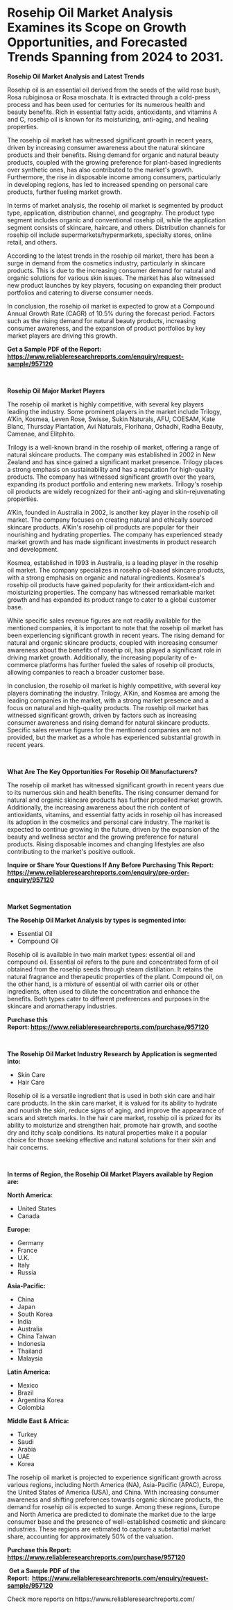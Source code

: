 <p><h1>Rosehip Oil Market Analysis Examines its Scope on Growth Opportunities, and Forecasted Trends Spanning from 2024 to 2031.</h1></p><p><strong>Rosehip Oil Market Analysis and Latest Trends</strong></p>
<p><p>Rosehip oil is an essential oil derived from the seeds of the wild rose bush, Rosa rubiginosa or Rosa moschata. It is extracted through a cold-press process and has been used for centuries for its numerous health and beauty benefits. Rich in essential fatty acids, antioxidants, and vitamins A and C, rosehip oil is known for its moisturizing, anti-aging, and healing properties.</p><p>The rosehip oil market has witnessed significant growth in recent years, driven by increasing consumer awareness about the natural skincare products and their benefits. Rising demand for organic and natural beauty products, coupled with the growing preference for plant-based ingredients over synthetic ones, has also contributed to the market's growth. Furthermore, the rise in disposable income among consumers, particularly in developing regions, has led to increased spending on personal care products, further fueling market growth.</p><p>In terms of market analysis, the rosehip oil market is segmented by product type, application, distribution channel, and geography. The product type segment includes organic and conventional rosehip oil, while the application segment consists of skincare, haircare, and others. Distribution channels for rosehip oil include supermarkets/hypermarkets, specialty stores, online retail, and others.</p><p>According to the latest trends in the rosehip oil market, there has been a surge in demand from the cosmetics industry, particularly in skincare products. This is due to the increasing consumer demand for natural and organic solutions for various skin issues. The market has also witnessed new product launches by key players, focusing on expanding their product portfolios and catering to diverse consumer needs.</p><p>In conclusion, the rosehip oil market is expected to grow at a Compound Annual Growth Rate (CAGR) of 10.5% during the forecast period. Factors such as the rising demand for natural beauty products, increasing consumer awareness, and the expansion of product portfolios by key market players are driving this growth.</p></p>
<p><strong>Get a Sample PDF of the Report:&nbsp; <a href="https://www.reliableresearchreports.com/enquiry/request-sample/957120">https://www.reliableresearchreports.com/enquiry/request-sample/957120</a></strong></p>
<p>&nbsp;</p>
<p><strong>Rosehip Oil Major Market Players</strong></p>
<p><p>The rosehip oil market is highly competitive, with several key players leading the industry. Some prominent players in the market include Trilogy, A’Kin, Kosmea, Leven Rose, Swisse, Sukin Naturals, AFU, COESAM, Kate Blanc, Thursday Plantation, Avi Naturals, Florihana, Oshadhi, Radha Beauty, Camenae, and Elitphito. </p><p>Trilogy is a well-known brand in the rosehip oil market, offering a range of natural skincare products. The company was established in 2002 in New Zealand and has since gained a significant market presence. Trilogy places a strong emphasis on sustainability and has a reputation for high-quality products. The company has witnessed significant growth over the years, expanding its product portfolio and entering new markets. Trilogy's rosehip oil products are widely recognized for their anti-aging and skin-rejuvenating properties.</p><p>A’Kin, founded in Australia in 2002, is another key player in the rosehip oil market. The company focuses on creating natural and ethically sourced skincare products. A’Kin's rosehip oil products are popular for their nourishing and hydrating properties. The company has experienced steady market growth and has made significant investments in product research and development.</p><p>Kosmea, established in 1993 in Australia, is a leading player in the rosehip oil market. The company specializes in rosehip oil-based skincare products, with a strong emphasis on organic and natural ingredients. Kosmea's rosehip oil products have gained popularity for their antioxidant-rich and moisturizing properties. The company has witnessed remarkable market growth and has expanded its product range to cater to a global customer base.</p><p>While specific sales revenue figures are not readily available for the mentioned companies, it is important to note that the rosehip oil market has been experiencing significant growth in recent years. The rising demand for natural and organic skincare products, coupled with increasing consumer awareness about the benefits of rosehip oil, has played a significant role in driving market growth. Additionally, the increasing popularity of e-commerce platforms has further fueled the sales of rosehip oil products, allowing companies to reach a broader customer base.</p><p>In conclusion, the rosehip oil market is highly competitive, with several key players dominating the industry. Trilogy, A’Kin, and Kosmea are among the leading companies in the market, with a strong market presence and a focus on natural and high-quality products. The rosehip oil market has witnessed significant growth, driven by factors such as increasing consumer awareness and rising demand for natural skincare products. Specific sales revenue figures for the mentioned companies are not provided, but the market as a whole has experienced substantial growth in recent years.</p></p>
<p>&nbsp;</p>
<p><strong>What Are The Key Opportunities For Rosehip Oil Manufacturers?</strong></p>
<p><p>The rosehip oil market has witnessed significant growth in recent years due to its numerous skin and health benefits. The rising consumer demand for natural and organic skincare products has further propelled market growth. Additionally, the increasing awareness about the rich content of antioxidants, vitamins, and essential fatty acids in rosehip oil has increased its adoption in the cosmetics and personal care industry. The market is expected to continue growing in the future, driven by the expansion of the beauty and wellness sector and the growing preference for natural products. Rising disposable incomes and changing lifestyles are also contributing to the market's positive outlook.</p></p>
<p><strong>Inquire or Share Your Questions If Any Before Purchasing This Report: <a href="https://www.reliableresearchreports.com/enquiry/pre-order-enquiry/957120">https://www.reliableresearchreports.com/enquiry/pre-order-enquiry/957120</a></strong></p>
<p>&nbsp;</p>
<p><strong>Market Segmentation</strong></p>
<p><strong>The Rosehip Oil Market Analysis by types is segmented into:</strong></p>
<p><ul><li>Essential Oil</li><li>Compound Oil</li></ul></p>
<p><p>Rosehip oil is available in two main market types: essential oil and compound oil. Essential oil refers to the pure and concentrated form of oil obtained from the rosehip seeds through steam distillation. It retains the natural fragrance and therapeutic properties of the plant. Compound oil, on the other hand, is a mixture of essential oil with carrier oils or other ingredients, often used to dilute the concentration and enhance the benefits. Both types cater to different preferences and purposes in the skincare and aromatherapy industries.</p></p>
<p><strong>Purchase this Report:&nbsp;<a href="https://www.reliableresearchreports.com/purchase/957120">https://www.reliableresearchreports.com/purchase/957120</a></strong></p>
<p>&nbsp;</p>
<p><strong>The Rosehip Oil Market Industry Research by Application is segmented into:</strong></p>
<p><ul><li>Skin Care</li><li>Hair Care</li></ul></p>
<p><p>Rosehip oil is a versatile ingredient that is used in both skin care and hair care products. In the skin care market, it is valued for its ability to hydrate and nourish the skin, reduce signs of aging, and improve the appearance of scars and stretch marks. In the hair care market, rosehip oil is prized for its ability to moisturize and strengthen hair, promote hair growth, and soothe dry and itchy scalp conditions. Its natural properties make it a popular choice for those seeking effective and natural solutions for their skin and hair concerns.</p></p>
<p>&nbsp;</p>
<p><strong>In terms of Region, the Rosehip Oil Market Players available by Region are:</strong></p>
<p>
    <p> <strong> North America: </strong>
        <ul>
            <li>United States</li>
            <li>Canada</li>
        </ul>
        </p> 
    <p> <strong> Europe: </strong>
        <ul>
            <li>Germany</li>
            <li>France</li>
            <li>U.K.</li>
            <li>Italy</li>
            <li>Russia</li>
        </ul>
        </p> 
    <p> <strong> Asia-Pacific: </strong>
        <ul>
            <li>China</li>
            <li>Japan</li>
            <li>South Korea</li>
            <li>India</li>
            <li>Australia</li>
            <li>China Taiwan</li>
            <li>Indonesia</li>
            <li>Thailand</li>
            <li>Malaysia</li>
        </ul>
        </p> 
    <p> <strong> Latin America: </strong>
        <ul>
            <li>Mexico</li>
            <li>Brazil</li>
            <li>Argentina Korea</li>
            <li>Colombia</li>
        </ul>
        </p> 
    <p> <strong> Middle East & Africa: </strong>
        <ul>
            <li>Turkey</li>
            <li>Saudi</li>
            <li>Arabia</li>
            <li>UAE</li>
            <li>Korea</li>
        </ul>
    </p>
    </p>
<p><p>The rosehip oil market is projected to experience significant growth across various regions, including North America (NA), Asia-Pacific (APAC), Europe, the United States of America (USA), and China. With increasing consumer awareness and shifting preferences towards organic skincare products, the demand for rosehip oil is expected to surge. Among these regions, Europe and North America are predicted to dominate the market due to the large consumer base and the presence of well-established cosmetic and skincare industries. These regions are estimated to capture a substantial market share, accounting for approximately 50% of the valuation.</p></p>
<p><strong>Purchase this Report: <a href="https://www.reliableresearchreports.com/purchase/957120">https://www.reliableresearchreports.com/purchase/957120</a></strong></p>
<p>&nbsp;<strong>Get a Sample PDF of the Report:&nbsp;&nbsp;<a href="https://www.reliableresearchreports.com/enquiry/request-sample/957120">https://www.reliableresearchreports.com/enquiry/request-sample/957120</a></strong></p>
<p><strong></strong></p>
<p>Check more reports on https://www.reliableresearchreports.com/</p>